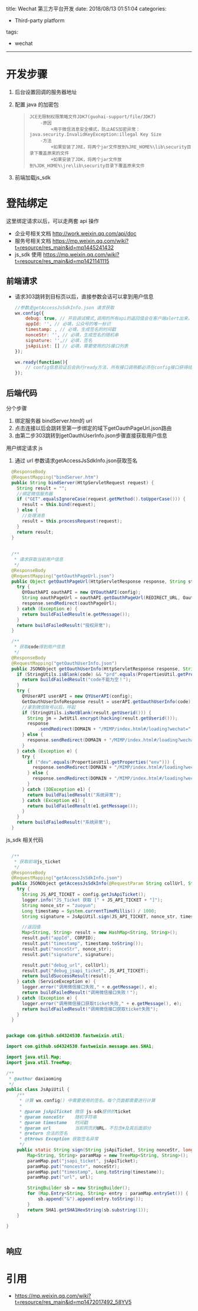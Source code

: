 title: Wechat 第三方平台开发
date: 2018/08/13 01:51:04
categories:

- Third-party platform

tags:

-  wechat

------

# 开发步骤

1. 后台设置回调的服务器地址

2. 配置 java 的加密包

   > ```
   > JCE无限制权限策略文件JDK7(guohai-support/file/JDK7)
   >     -原因
   >         +用于微信消息安全模式，防止AES加密异常：java.security.InvalidKeyException:illegal Key Size
   >     -方法
   >         +如果安装了JRE，将两个jar文件放到%JRE_HOME%\lib\security目录下覆盖原来的文件
   >         +如果安装了JDK，将两个jar文件放到%JDK_HOME%\jre\lib\security目录下覆盖原来文件
   > ```

3. 前端加载js_sdk

# 登陆绑定

这里绑定请求以后，可以走两套 api 操作

* 企业号相关文档 http://work.weixin.qq.com/api/doc
* 服务号相关文档 https://mp.weixin.qq.com/wiki?t=resource/res_main&id=mp1445241432
* js_sdk 使用 https://mp.weixin.qq.com/wiki?t=resource/res_main&id=mp1421141115

## 前端请求

* 请求303跳转到目标页以后，直接参数会话可以拿到用户信息

  

  ```javascript
  //参数走getAccessJsSdkInfo.json 请求获取
  wx.config({
      debug: true, // 开启调试模式,调用的所有api的返回值会在客户端alert出来，若要查看传入的参数，可以在pc端打开，参数信息会通过log打出，仅在pc端时才会打印。
      appId: '', // 必填，公众号的唯一标识
      timestamp: , // 必填，生成签名的时间戳
      nonceStr: '', // 必填，生成签名的随机串
      signature: '',// 必填，签名
      jsApiList: [] // 必填，需要使用的JS接口列表
  });
  
  wx.ready(function(){
      // config信息验证后会执行ready方法，所有接口调用都必须在config接口获得结果之后，config是一个客户端的异步操作，所以如果需要在页面加载时就调用相关接口，则须把相关接口放在ready函数中调用来确保正确执行。对于用户触发时才调用的接口，则可以直接调用，不需要放在ready函数中。
  });
  
  
  ```

  

## 后端代码

分个步骤

1. 绑定服务器 bindServer.htm的 url
2.  点击连接以后会跳转至第一步绑定的域下getOauthPageUrl.json路由
3. 由第二步303跳转到getOauthUserInfo.json步骤直接获取用户信息

用户绑定请求 js

1. 通过 url 参数请求getAccessJsSdkInfo.json获取签名

```java
  @ResponseBody
  @RequestMapping("bindServer.htm")
  public String bindServer(HttpServletRequest request) {
    String result = "";
    //绑定微信服务器
    if ("GET".equalsIgnoreCase(request.getMethod().toUpperCase())) {
      result = this.bind(request);
    } else {
      //处理消息
      result = this.processRequest(request);
    }
    return result;
  }
  
  
  /**
   * 请求获取当前用户信息
   */
  @ResponseBody
  @RequestMapping("getOauthPageUrl.json")
  public Object getOauthPageUrl(HttpServletResponse response, String state) {
    try {
      QYOauthAPI oauthAPI = new QYOauthAPI(config);
      String oauthPageUrl = oauthAPI.getOauthPageUrl(REDIRECT_URL, OauthScope.SNSAPI_BASE, state);
      response.sendRedirect(oauthPageUrl);
    } catch (Exception e) {
      return buildFailedResult(e.getMessage());
    }
    return buildFailedResult("授权异常");
  }

  /**
   * 获取code得到用户信息
   */
  @ResponseBody
  @RequestMapping("getOauthUserInfo.json")
  public JSONObject getOauthUserInfo(HttpServletResponse response, String code, String state, String ticket) {
    if (StringUtils.isBlank(code) && "prd".equals(PropertiesUtil.getProperties("env"))) {
      return buildFailedResult("code不能为空！");
    }
    try {
      QYUserAPI userAPI = new QYUserAPI(config);
      GetOauthUserInfoResponse result = userAPI.getOauthUserInfo(code);
      //拿到微信账号以后，呼起
      if (StringUtils.isNotBlank(result.getUserid())) {
        String jm = JwtUtil.encrypt(hacking(result.getUserid()));
        response
            .sendRedirect(DOMAIN + "/MIMP/index.html#/loading?wechat=" + jm + "&date=" + System.currentTimeMillis());
      } else {
        response.sendRedirect(DOMAIN + "/MIMP/index.html#/loading?wechat=error");
      }
    } catch (Exception e) {
      try {
        if ("dev".equals(PropertiesUtil.getProperties("env"))) {
          response.sendRedirect(DOMAIN + "/MIMP/index.html#/loading?wechat=" + JwtUtil.encrypt("rany"));
        } else {
          response.sendRedirect(DOMAIN + "/MIMP/index.html#/loading?wechat=error");
        }
      } catch (IOException e1) {
        return buildFailedResult("系统异常");
      } catch (Exception e1) {
        return buildFailedResult(e1.getMessage());
      }
    }
    return buildFailedResult("系统异常");
  }

```

js_sdk 相关代码

```java

  /**
   * 获取前端js_ticket
   */
  @ResponseBody
  @RequestMapping("getAccessJsSdkInfo.json")
  public JSONObject getAccessJsSdkInfo(@RequestParam String collUrl, String invalid) {
    try {
      String JS_API_TICKET = config.getJsApiTicket();
      logger.info("JS_Ticket 获取 [" + JS_API_TICKET + "]");
      String nonce_str = "zuoyun";
      Long timestamp = System.currentTimeMillis() / 1000;
      String signature = JsApiUtil.sign(JS_API_TICKET, nonce_str, timestamp, collUrl);

      //返回值
      Map<String, String> result = new HashMap<String, String>();
      result.put("appId", CORPID);
      result.put("timestamp", timestamp.toString());
      result.put("nonceStr", nonce_str);
      result.put("signature", signature);

      result.put("debug_url", collUrl);
      result.put("debug_jsapi_ticket", JS_API_TICKET);
      return buildSuccessResult(result);
    } catch (ServiceException e) {
      logger.error("调用微信接口失败," + e.getMessage(), e);
      return buildFailedResult("调用微信接口失败！");
    } catch (Exception e) {
      logger.error("调用微信接口获取ticket失败," + e.getMessage(), e);
      return buildFailedResult("调用微信接口获取ticket失败");
    }
  }


package com.github.sd4324530.fastweixin.util;

import com.github.sd4324530.fastweixin.message.aes.SHA1;

import java.util.Map;
import java.util.TreeMap;

/**
 * @author daxiaoming
 */
public class JsApiUtil {
    /**
     * 计算 wx.config() 中需要使用的签名。每个页面都需要进行计算
     *
     * @param jsApiTicket 微信 js-sdk提供的ticket
     * @param nonceStr    随机字符串
     * @param timestame   时间戳
     * @param url         当前网页的URL，不包含#及其后面部分
     * @return 合法的签名
     * @throws Exception 获取签名异常
     */
    public static String sign(String jsApiTicket, String nonceStr, long timestame, String url) throws Exception {
        Map<String, String> paramMap = new TreeMap<String, String>();
        paramMap.put("jsapi_ticket", jsApiTicket);
        paramMap.put("noncestr", nonceStr);
        paramMap.put("timestamp", Long.toString(timestame));
        paramMap.put("url", url);

        StringBuilder sb = new StringBuilder();
        for (Map.Entry<String, String> entry : paramMap.entrySet()) {
            sb.append("&").append(entry.toString());
        }
        return SHA1.getSHA1HexString(sb.substring(1));
    }

}
  
```

## 响应

# 引用

* https://mp.weixin.qq.com/wiki?t=resource/res_main&id=mp1472017492_58YV5